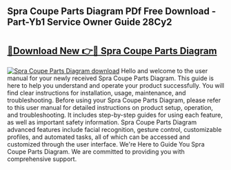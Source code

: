 ## Spra Coupe Parts Diagram PDf Free Download - Part-Yb1 Service Owner Guide 28Cy2

# <h2><a href="http://dfuoyh.blite.top/?on=Spra+Coupe+Parts+Diagram">🔗Download New 👉🔴 Spra Coupe Parts Diagram</a></h2>

[![Spra Coupe Parts Diagram download](https://i.imgur.com/lujVjoI.png)](http://dfuoyh.blite.top/?on=Spra+Coupe+Parts+Diagram)
Hello and welcome to the user manual for your newly received Spra Coupe Parts Diagram. This guide is here to help you understand and operate your product successfully. You will find clear instructions for installation, usage, maintenance, and troubleshooting. Before using your Spra Coupe Parts Diagram, please refer to this user manual for detailed instructions on product setup, operation, and troubleshooting. It includes step-by-step guides for using each feature, as well as important safety information. Spra Coupe Parts Diagram advanced features include facial recognition, gesture control, customizable profiles, and automated tasks, all of which can be accessed and customized through the user interface. We're Here to Guide You Spra Coupe Parts Diagram. We are committed to providing you with comprehensive support.
